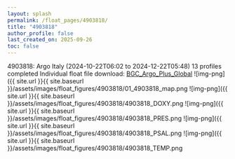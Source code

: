 ```yaml
---
layout: splash
permalink: /float_pages/4903818/
title: "4903818"
author_profile: false
last_created_on: 2025-09-26
toc: false
---
```

 
4903818: Argo Italy (2024-10-22T06:02 to 2024-12-22T05:48)
13 profiles completed
Individual float file download: [BGC_Argo_Plus_Global](https://ftp.soest.hawaii.edu/bgc_argo_plus/Individual_Floats/outliers_removed/4903818_Sprof_processed.nc)
![img-png]({{ site.url }}{{ site.baseurl }}/assets/images/float_figures/4903818/01_4903818_map.png
![img-png]({{ site.url }}{{ site.baseurl }}/assets/images/float_figures/4903818/4903818_DOXY.png
![img-png]({{ site.url }}{{ site.baseurl }}/assets/images/float_figures/4903818/4903818_PRES.png
![img-png]({{ site.url }}{{ site.baseurl }}/assets/images/float_figures/4903818/4903818_PSAL.png
![img-png]({{ site.url }}{{ site.baseurl }}/assets/images/float_figures/4903818/4903818_TEMP.png

